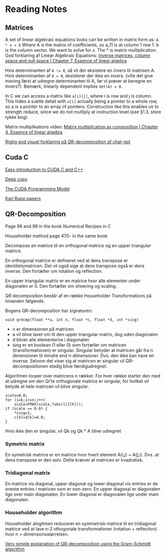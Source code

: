 # Reading Notes

## Matrices

A set of linear algebraic equations looks can be written in matrix form as:
`A * x = b`
Where A is the matrix of coefficients, so a_11 is at column 1 row 1. b is the column vector. We want to solve for x. The \* is matrix multiplication.
God forklaring af Linear Algebraic Equations:
[Inverse matrices, column space and null space | Chapter 7, Essence of linear algebra](https://youtu.be/uQhTuRlWMxw?list=PLZHQObOWTQDPD3MizzM2xVFitgF8hE_ab)

Hvis determinanten af `A != 0`, så vil der eksistere en invers til matrisen A. Hvis determinanten af `A = 0`, eksisterer der ikke en invers. (ville det give mening først at udregne determinanten til A, før vi prøver at beregne en invers?). Bemærk, linearly dependent implies `det(A) = 0`.

In C we can access a matrix like `a[i][j]`, where i is row and j is column. This hides a subtle detail with `a[i]` actually being a pointer to a whole row, so a is a pointer to an array of pointers. Construction like this enables us to strength reduce, since we do not multiply at instruction level (see §1.3, store tykke bog).

Matrix multiplikations video:
[Matrix multiplication as composition | Chapter 4, Essence of linear algebra](https://youtu.be/XkY2DOUCWMU?list=PLZHQObOWTQDPD3MizzM2xVFitgF8hE_ab)

[Rigtig god visuel forklaring på QR-decomposition af chat-gpt](https://chat.openai.com/share/c3d4a5bb-2d47-453d-83ab-be67e55bf617)

## Cuda C

[Easy introduction to CUDA C and C++](https://developer.nvidia.com/blog/easy-introduction-cuda-c-and-c/)

[Deep copy](https://forums.developer.nvidia.com/t/clean-way-of-copying-a-struct-with-pointers-to-the-gpu/225833/2)

[The CUDA Programming Model](https://developer.nvidia.com/blog/cuda-refresher-cuda-programming-model/)

[Karl Rupp papers](https://www.karlrupp.net/publications/journal-articles/)

## QR-Decomposition

Page 98 and 99 in the book Numerical Recipes in C

Householder method page 470- in the same book

Decompose en matrice til en orthogonal matrice og en upper triangular matrice.

En orthogonal matrice er defineret ved at dens transpose er identitetsmatricen. Det vil også sige at dens transpose også er dens inverse. Den fortæller om rotation og reflection.

En upper triangular matrix er en matrice hvor alle elementer under diagonalen er 0. Den fortæller om sheering og scaling.

QR decomposition består af en række Householder Transformations på hinanden følgende.

Bogens QR-decomposition har signaturen:

    void qrdcmp(float **a, int n, float *c, float *d, int *sing)

- n er dimensionen på matricen
- a vil blive lavet om til den upper triangular matrix, dog uden diagonalen
- d bliver alle elementerne i diagonalen
- sing er en boolean (1 eller 0) som fortæller om matricen (transformationen) er singular. Singular betyder at matricen går fra n dimensioner til mindre end n-dimensioner. Dvs. den ikke kan have en inverse. Selvom det viser sig at matricen er singular vil QR-decompositionen stadig blive færdigudregnet.

Algoritmen looper over matricens n rækker.
For hver række starter den med at udregne om den Qi'te orthogonale matrice er singular, for hvilket vil betyde at hele matricen vil blive singular.

    scale=0.0;
    for (i=k;i<=n;i++) 
        scale=FMAX(scale,fabs([i][k]));
    if (scale == 0.0) {
        *sing=1;
        c[k]=d[k]=0.0;
    }

Hvis ikke den er singular, vil Qk og Qk * A blive udregnet

### Symetric matrix

En symetrisk matrice er en matrice hvor hvert element A(i,j) = A(j,i). Dvs. at dens transpose er den selv. Dette kræver at matricen er kvadratisk.

### Tridiagonal matrix

En matrice vis diagonal, upper diagonal og lower diagonal vis entries er de eneste entries i matricen som er non-zero.
En upper diagonal er diagonalen lige over main diagonalen. En lower diagonal er diagonalen lige under main diagonalen.

### Householder algorithm

Householder alogitmen reducerer en symmetrisk matrice til en tridiagonal matrice ved at lave n-2 othogonale transformationer (rotation + reflection) hvor n = dimensionsstørrelsen. 


[Very simple explanation of QR-decomposition using the Gram-Schmidt algorithm](https://www.codingdrills.com/tutorial/matrix-data-structure/qr-decomposition)